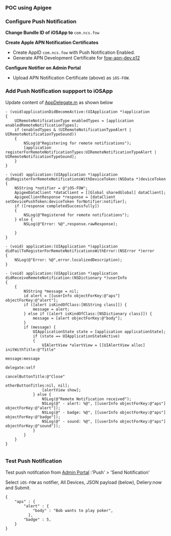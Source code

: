 ### POC using Apigee ###

### Configure Push Notification ###

**Change Bundle ID of iOSApp to** `com.ncs.fow`

**Create Apple APN Notification Certificates**

* Create AppID `com.ncs.fow` with Push Notification Enabled.
* Generate APN Development Certificate for [fow-apn-dev.p12](fow-apn-deve.cer)

**Configure Notifier on Admin Portal**

* Upload APN Notification Certificate (above) as `iOS-FOW`.

### Add Push Notification suppport to iOSApp ###

Update content of [AppDelegate.m](iOSApp/iOSApp/AppDelegate.m) as shown below

```
- (void)applicationDidBecomeActive:(UIApplication *)application
{
    UIRemoteNotificationType enabledTypes = [application enabledRemoteNotificationTypes];
    if (enabledTypes & (UIRemoteNotificationTypeAlert | UIRemoteNotificationTypeSound))
    {
        NSLog(@"Registering for remote notifications");
        [application registerForRemoteNotificationTypes:UIRemoteNotificationTypeAlert | UIRemoteNotificationTypeSound];
    }
}

- (void) application:(UIApplication *)application didRegisterForRemoteNotificationsWithDeviceToken:(NSData *)deviceToken
{
    NSString *notifier = @"iOS-FOW";
    ApigeeDataClient *dataClient = [[Global sharedGlobal] dataClient];
    ApigeeClientResponse *response = [dataClient setDevicePushToken:deviceToken forNotifier:notifier];
    if ([response completedSuccessfully])
    {
        NSLog(@"Registered for remote notifications");
    } else {
        NSLog(@"Error: %@",response.rawResponse);

    }
}

- (void) application:(UIApplication *)application didFailToRegisterForRemoteNotificationsWithError:(NSError *)error
{
    NSLog(@"Error: %@",error.localizedDescription);
}

- (void) application:(UIApplication *)application didReceiveRemoteNotification:(NSDictionary *)userInfo
{
    {
        NSString *message = nil;
        id alert = [[userInfo objectForKey:@"aps"] objectForKey:@"alert"];
        if ([alert isKindOfClass:[NSString class]]) {
            message = alert;
        } else if ([alert isKindOfClass:[NSDictionary class]]) {
            message = [alert objectForKey:@"body"];
        }
        if (message) {    
            UIApplicationState state = [application applicationState];
            if (state == UIApplicationStateActive)
            {
                UIAlertView *alertView = [[UIAlertView alloc] initWithTitle:@"Title"
                                                                message:message
                                                               delegate:self
                                                      cancelButtonTitle:@"Close"
                                                      otherButtonTitles:nil, nil];
                [alertView show];
            } else {
                NSLog(@"Remote Notification received");
                NSLog(@" - alert: %@", [[userInfo objectForKey:@"aps"] objectForKey:@"alert"]);
                NSLog(@" - badge: %@", [[userInfo objectForKey:@"aps"] objectForKey:@"badge"]);
                NSLog(@" - sound: %@", [[userInfo objectForKey:@"aps"] objectForKey:@"sound"]);
            }
        }
    }
}
       
```

### Test Push Notification ###

Test push notifcation from [Admin Portal](https://www.apigee.com/appservices/#!) :'Push' > 'Send Notification'

Select `iOS-FOW` as notifier, All Devices, JSON payload (below), Deliery:now and Submit.

```
{
    "aps" : {
        "alert" : {
            "body" : "Bob wants to play poker",
          },
        "badge" : 5,
    }
}
```

